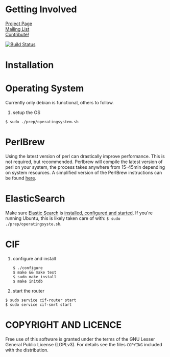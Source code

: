 Getting Involved
===
[Project Page](http://csirtgadgets.org/cif/v2)  
[Mailing List](https://groups.google.com/forum/#!forum/ci-framework)  
[Contribute!](http://csirtgadgets.org/contribute)  

[![Build Status](https://travis-ci.org/csirtgadgets/massive-octo-spice.png?branch=master)](https://travis-ci.org/csirtgadgets/massive-octo-spice)

Installation
===
Operating System
====
Currently only debian is functional, others to follow.  
1. setup the OS
```
$ sudo ./prep/operatingsystem.sh
```
PerlBrew
====
Using the latest version of perl can drastically improve performance. This is not required, but recommended. Perlbrew will compile the latest version of perl on your system, the process takes anywhere from 15-45min depending on system resources. A simplified version of the PerlBrew instructions can be found [here](https://github.com/csirtgadgets/wiki/PerlBrew).

ElasticSearch
===
Make sure [Elastic Search](http://www.elasticsearch.org/overview/elasticsearch/) is [installed, configured and started](http://www.elasticsearch.org/guide/en/elasticsearch/reference/current/setup.html). If you're running Ubuntu, this is likely taken care of with: ``$ sudo ./prep/operatingsyste.sh``.

CIF
====
1. configure and install

    ```
    $ ./configure
    $ make && make test
    $ sudo make install
    $ make initdb
    ```
1. start the router  

  ```
  $ sudo service cif-router start
  $ sudo service cif-smrt start
  ```

COPYRIGHT AND LICENCE
===

Free use of this software is granted under the terms of the GNU Lesser General
Public License (LGPLv3). For details see the files `COPYING` included with the
distribution.
